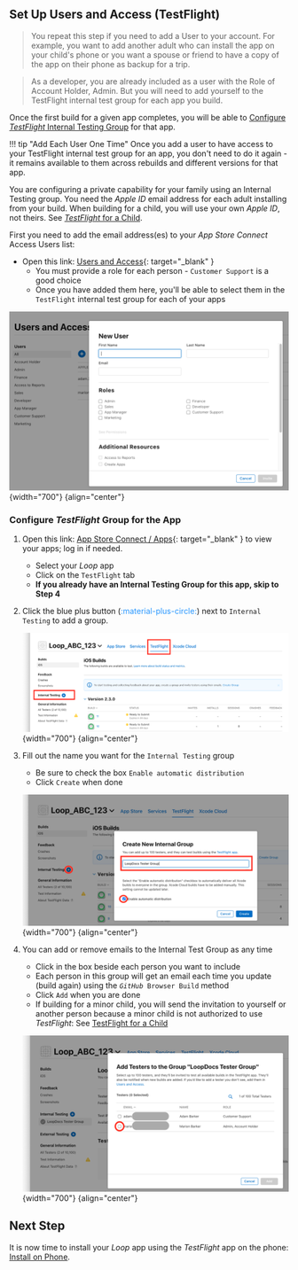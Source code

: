 ## Set Up Users and Access (TestFlight)

> You repeat this step if you need to add a User to your account. For example, you want to add another adult who can install the app on your child's phone or you want a spouse or friend to have a copy of the app on their phone as backup for a trip.

> As a developer, you are already included as a user with the Role of Account Holder, Admin. But you will need to add yourself to the TestFlight internal test group for each app you build.

Once the first build for a given app completes, you will be able to [Configure *TestFlight* Internal Testing Group](#configure-testflight-group-for-the-app) for that app.

!!! tip "Add Each User One Time"
    Once you add a user to have access to your TestFlight internal test group for an app, you don't need to do it again - it remains available to them across rebuilds and different versions for that app.

You are configuring a private capability for your family using an Internal Testing group. You need the *Apple ID* email address for each adult installing from your build. When building for a child, you will use your own *Apple ID*, not theirs. See [*TestFlight* for a Child](phone-install.md#testflight-for-a-child).

First you need to add the email address(es) to your *App Store Connect* Access Users list:

* Open this link: [Users and Access](https://appstoreconnect.apple.com/access/users){: target="_blank" }
    * You must provide a role for each person - `Customer Support` is a good choice
    * Once you have added them here, you'll be able to select them in the `TestFlight` internal test group for each of your apps

![add email and role for your users](img/add-users.png){width="700"}
{align="center"}

### Configure *TestFlight* Group for the App

1. Open this link: [App Store Connect / Apps](https://appstoreconnect.apple.com/apps){: target="_blank" } to view your apps; log in if needed.

    * Select your *Loop* app
    * Click on the `TestFlight` tab
    * **If you already have an Internal Testing Group for this app, skip to Step 4**
    
1. Click the blue plus button (<font color="#2997FF">:material-plus-circle:</font>) next to `Internal Testing` to add a group.

    ![open TestFlight tab for your app](img/setup-testflight-01.png){width="700"}
    {align="center"}

1. Fill out the name you want for the `Internal Testing` group
    * Be sure to check the box `Enable automatic distribution`
    * Click `Create` when done

    ![add email and role for your users](img/setup-testflight-02.png){width="700"}
    {align="center"}

1. You can add or remove emails to the Internal Test Group as any time
    * Click in the box beside each person you want to include
    * Each person in this group will get an email each time you update (build again) using the <code>*GitHub* Browser Build</code> method
    * Click `Add` when you are done
    * If building for a minor child, you will send the invitation to yourself or another person because a minor child is not authorized to use *TestFlight*: See [TestFlight for a Child](phone-install.md#testflight-for-a-child)

    ![select your users for the testing group](img/setup-testflight-03.png){width="700"}
    {align="center"}

## Next Step

It is now time to install your *Loop* app using the *TestFlight* app on the phone: [Install on Phone](phone-install.md).